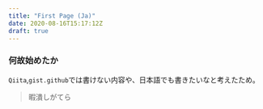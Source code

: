 ```yaml
---
title: "First Page (Ja)"
date: 2020-08-16T15:17:12Z
draft: true
---
```


### 何故始めたか
`Qiita`,`gist.github`では書けない内容や、日本語でも書きたいなと考えたため。
>暇潰しがてら